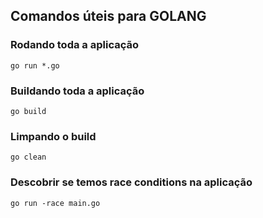 ## Comandos úteis para GOLANG

### Rodando toda a aplicação
    go run *.go

### Buildando toda a aplicação
    go build

### Limpando o build 
    go clean

### Descobrir se temos race conditions na aplicação

    go run -race main.go
